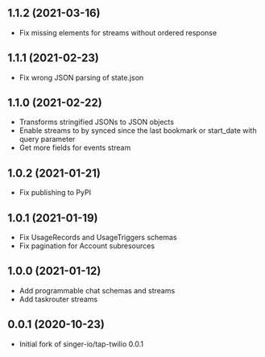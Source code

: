 1.1.2 (2021-03-16)
-------------------
- Fix missing elements for streams without ordered response

1.1.1 (2021-02-23)
-------------------
- Fix wrong JSON parsing of state.json

1.1.0 (2021-02-22)
-------------------
- Transforms stringified JSONs to JSON objects
- Enable streams to by synced since the last bookmark or start_date with query parameter
- Get more fields for events stream

1.0.2 (2021-01-21)
-------------------
- Fix publishing to PyPI

1.0.1 (2021-01-19)
-------------------
- Fix UsageRecords and UsageTriggers schemas
- Fix pagination for Account subresources

1.0.0 (2021-01-12)
-------------------

- Add programmable chat schemas and streams
- Add taskrouter streams

0.0.1 (2020-10-23)
-------------------

- Initial fork of singer-io/tap-twilio 0.0.1

